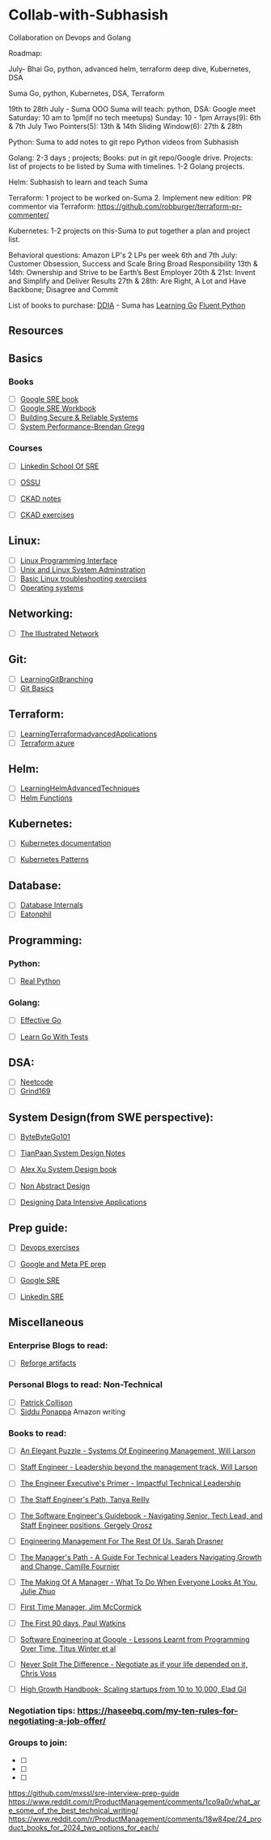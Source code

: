 # Collab-with-Subhasish
Collaboration on Devops and Golang

Roadmap: 

July-
Bhai
Go, python, advanced helm, terraform deep dive, Kubernetes, DSA
 
 
Suma
Go, python, Kubernetes, DSA, Terraform
 
19th to 28th July - Suma OOO
Suma will teach: python, DSA: 
Google meet
Saturday: 10 am to 1pm(if no tech meetups)
Sunday: 10 - 1pm 
Arrays(9): 6th & 7th July
Two Pointers(5): 13th & 14th
Sliding Window(6): 27th & 28th
 
Python: 
Suma to add notes to git repo
Python videos from Subhasish
 
Golang: 2-3 days ; projects; 
Books: put in git repo/Google drive. 
Projects: list of projects to be listed by Suma with timelines. 1-2 Golang projects.
 
Helm: 
Subhasish to learn and teach Suma
 
Terraform: 
1 project to be worked on-Suma
2. Implement new edition: PR commentor via Terraform: https://github.com/robburger/terraform-pr-commenter/
 
Kubernetes:
1-2 projects on this-Suma to put together a plan and project list.
 
 
Behavioral questions:
Amazon LP's 2 LPs per week
6th and 7th July:  Customer Obsession,  Success and Scale Bring Broad Responsibility
13th & 14th:  Ownership and  Strive to be Earth’s Best Employer
20th & 21st:  Invent and Simplify and  Deliver Results
27th & 28th: Are Right, A Lot and  Have Backbone; Disagree and Commit
 
List of books to purchase:
[DDIA](https://www.amazon.com/Designing-Data-Intensive-Applications-Reliable-Maintainable/dp/1449373321) - Suma has
[Learning Go](https://www.amazon.in/Learning-Go-Idiomatic-Real-World-Programming/dp/1492077216)
[Fluent Python](https://www.amazon.in/Fluent-Python-Effective-Programming-Grayscale/dp/9355420838)


## Resources
 
## Basics
 
### Books
 
- [ ] [Google SRE book](https://sre.google/sre-book/table-of-contents/)
- [ ] [Google SRE Workbook](https://sre.google/workbook/table-of-contents/)
- [ ] [Building Secure & Reliable Systems](https://sre.google/books/building-secure-reliable-systems/)
- [ ] [System Performance-Brendan Gregg](https://www.amazon.com/Systems-Performance-Brendan-Gregg-dp-0136820158/dp/0136820158/ref=dp_ob_title_bk)
 
### Courses
 
- [ ] [Linkedin School Of SRE](https://linkedin.github.io/school-of-sre/)
- [ ] [OSSU](https://github.com/ossu/computer-science)
- [ ] [CKAD notes](https://github.com/twajr/ckad-prep-notes) 
- [ ] [CKAD exercises](https://github.com/dgkanatsios/CKAD-exercises)
 
 
## Linux:
 
- [ ] [Linux Programming Interface](https://man7.org/tlpi/)
- [ ] [Unix and Linux System Adminstration](https://www.amazon.com/UNIX-Linux-System-Administration-Handbook/dp/0134277554?ref=d6k_applink_bb_dls&dplnkId=6fcfadbb-a448-4632-9c06-35d8a7d640ad)
- [ ] [Basic Linux troubleshooting exercises](https://sadservers.com/)
- [ ] [Operating systems](https://www.youtube.com/playlist?app=desktop&list=PLJMQANVPYcbyZCNFrL3qb7517iWcL93cS)
 
## Networking: 
 
-[ ] [The Illustrated Network](https://www.amazon.com/TCP-Illustrated-Protocols-Addison-Wesley-Professional-dp-0321336313/dp/0321336313/ref=dp_ob_title_bk)
 
## Git:
- [ ] [LearningGitBranching](https://learngitbranching.js.org/)
- [ ] [Git Basics](https://medium.com/@jake.page91/the-guide-to-git-i-never-had-a89048d4703a)
 
## Terraform:
- [ ] [LearningTerraformadvancedApplications](https://developer.hashicorp.com/terraform/docs/)
- [ ] [Terraform azure](https://registry.terraform.io/providers/hashicorp/azurerm/latest/docs)
 
## Helm:
- [ ] [LearningHelmAdvancedTechniques](https://helm.sh/docs/topics/advanced/)
- [ ] [Helm Functions](https://helm.sh/docs/chart_template_guide/functions_and_pipelines/)
 
## Kubernetes:
 
- [ ] [Kubernetes documentation](https://kubernetes.io/docs/home/)
- [ ] [Kubernetes Patterns](https://developers.redhat.com/e-books/kubernetes-patterns)
 
 
## Database: 
- [ ] [Database Internals](https://github.com/Akshat-Jain/database-internals-notes)
- [ ] [Eatonphil](https://eatonphil.com/)
 
## Programming: 
 
 
### Python: 
 
- [ ] [Real Python](https://realpython.com/)
 
### Golang: 
 
- [ ] [Effective Go](https://go.dev/doc/effective_go)
- [ ] [Learn Go With Tests](https://quii.gitbook.io/learn-go-with-tests)
 
 
## DSA:
 
- [ ] [Neetcode](https://neetcode.io/)
- [ ] [Grind169](https://www.techinterviewhandbook.org/grind75?weeks=28&hours=6)
 
## System Design(from SWE perspective):
 
- [ ] [ByteByteGo101](https://github.com/ByteByteGoHq/system-design-101)
- [ ] [TianPaan System Design Notes](https://tianpan.co/notes/2016-02-13-crack-the-system-design-interview)
- [ ] [Alex Xu System Design book](https://www.amazon.com/System-Design-Interview-insiders-Second/dp/B08CMF2CQF)
- [ ] [Non Abstract Design](https://sre.google/workbook/non-abstract-design/)
- [ ] [Designing Data Intensive Applications](https://www.amazon.in/Designing-Data-Intensive-Applications-Reliable-Maintainable/dp/9352135245)
 
 
## Prep guide: 
 
- [ ] [Devops exercises](https://github.com/bregman-arie/devops-exercises)
- [ ] [Google and Meta PE prep](https://underpaid.medium.com/i-received-sre-offers-from-facebook-and-google-without-a-university-degree-here-is-how-224f06b49e7d)
- [ ] [Google SRE](https://fabrizio2210.medium.com/how-i-get-a-job-at-google-as-sre-83d44aef7859)
- [ ] [Linkedin SRE](https://github.com/krishnaramb/FB_Prep/wiki/linkedin)
 
 
## Miscellaneous
 
### Enterprise Blogs to read: 
- [ ] [Reforge artifacts](https://www.reforge.com/artifacts)
 
### Personal Blogs to read: Non-Technical
- [ ] [Patrick Collison](https://patrickcollison.com/)
- [ ] [Siddu Ponappa](https://sidu.in/)
Amazon writing
 
### Books to read: 
- [ ] [An Elegant Puzzle - Systems Of Engineering Management, Will Larson](https://www.amazon.in/Elegant-Puzzle-Systems-Engineering-Management/dp/1732265186)
- [ ] [Staff Engineer - Leadership beyond the management track, Will Larson](https://www.amazon.in/Staff-Engineer-Leadership-beyond-management-ebook/dp/B08RMSHYGG)
- [ ] [The Engineer Executive's Primer - Impactful Technical Leadership](https://www.amazon.in/Engineering-Executives-Primer-Impactful-Leadership/dp/1098149483)
- [ ] [The Staff Engineer's Path, Tanya Reilly](https://www.amazon.in/Staff-Engineer-Leadership-beyond-management-ebook/dp/B08RMSHYGG)
- [ ] [The Software Engineer's Guidebook - Navigating Senior, Tech Lead, and Staff Engineer positions, Gergely Orosz](https://www.amazon.in/Software-Engineers-Guidebook-Navigating-Positions/dp/935542471X/ref=pd_bxgy_d_sccl_2/258-6713969-7141632?pd_rd_w=HqO0B&content-id=amzn1.sym.f406cf11-1229-4650-9e74-6c521f43ef93&pf_rd_p=f406cf11-1229-4650-9e74-6c521f43ef93&pf_rd_r=0Z8GR08VM58YYC724CG9&pd_rd_wg=jpErJ&pd_rd_r=8a7e742d-d531-4fae-8fd8-f1695ead9176&pd_rd_i=935542471X&psc=1)
- [ ] [Engineering Management For The Rest Of Us, Sarah Drasner](https://www.amazon.in/Engineering-Management-Rest-Sarah-Drasner/dp/B0BHX8BQ9C/ref=pd_sbs_d_sccl_3_9/258-6713969-7141632?pd_rd_w=fpp83&content-id=amzn1.sym.a9e12e68-4e49-43d0-a6b4-fd1619ccac52&pf_rd_p=a9e12e68-4e49-43d0-a6b4-fd1619ccac52&pf_rd_r=HTWEBZ8ZH5R66GZ9GJAV&pd_rd_wg=3Wjym&pd_rd_r=a6f93baa-6d62-4b24-be13-82c36b7256de&pd_rd_i=B0BHX8BQ9C&psc=1)
- [ ] [The Manager's Path - A Guide For Technical Leaders Navigating Growth and Change, Camille Fournier](https://www.amazon.in/Managers-Path-Leaders-Navigating-Growth/dp/9352135474/ref=pd_sbs_d_sccl_3_3/258-6713969-7141632?pd_rd_w=SiJxR&content-id=amzn1.sym.a9e12e68-4e49-43d0-a6b4-fd1619ccac52&pf_rd_p=a9e12e68-4e49-43d0-a6b4-fd1619ccac52&pf_rd_r=MS2MQNAZNAF33B90V282&pd_rd_wg=QEAS1&pd_rd_r=18ba8ff3-cf7a-4940-972a-548983f36e26&pd_rd_i=9352135474&psc=1)
- [ ] [The Making Of A Manager - What To Do When Everyone Looks At You, Julie Zhuo](https://www.amazon.in/Making-Manager-What-Everyone-Looks/dp/0753552892/ref=pd_sbs_d_sccl_3_1/258-6713969-7141632?pd_rd_w=fpp83&content-id=amzn1.sym.a9e12e68-4e49-43d0-a6b4-fd1619ccac52&pf_rd_p=a9e12e68-4e49-43d0-a6b4-fd1619ccac52&pf_rd_r=HTWEBZ8ZH5R66GZ9GJAV&pd_rd_wg=3Wjym&pd_rd_r=a6f93baa-6d62-4b24-be13-82c36b7256de&pd_rd_i=0753552892&psc=1)
- [ ] [First Time Manager, Jim McCormick](https://www.amazon.in/FIRST-TIME-MANAGER-Jim-McCormick/dp/1404112049/ref=pd_sbs_d_sccl_3_2/258-6713969-7141632?pd_rd_w=fpp83&content-id=amzn1.sym.a9e12e68-4e49-43d0-a6b4-fd1619ccac52&pf_rd_p=a9e12e68-4e49-43d0-a6b4-fd1619ccac52&pf_rd_r=HTWEBZ8ZH5R66GZ9GJAV&pd_rd_wg=3Wjym&pd_rd_r=a6f93baa-6d62-4b24-be13-82c36b7256de&pd_rd_i=1404112049&psc=1)
- [ ] [The First 90 days, Paul Watkins](https://www.amazon.in/First-90-Days-Watkins/dp/1422188612/ref=pd_sbs_d_sccl_3_4/258-6713969-7141632?pd_rd_w=fpp83&content-id=amzn1.sym.a9e12e68-4e49-43d0-a6b4-fd1619ccac52&pf_rd_p=a9e12e68-4e49-43d0-a6b4-fd1619ccac52&pf_rd_r=HTWEBZ8ZH5R66GZ9GJAV&pd_rd_wg=3Wjym&pd_rd_r=a6f93baa-6d62-4b24-be13-82c36b7256de&pd_rd_i=1422188612&psc=1)
- [ ] [Software Engineering at Google - Lessons Learnt from Programming Over Time, Titus Winter et al](https://www.amazon.in/Software-Engineering-Google-Lessons-Programming/dp/9352139747/ref=pd_sbs_d_sccl_3_13/258-6713969-7141632?pd_rd_w=fpp83&content-id=amzn1.sym.a9e12e68-4e49-43d0-a6b4-fd1619ccac52&pf_rd_p=a9e12e68-4e49-43d0-a6b4-fd1619ccac52&pf_rd_r=HTWEBZ8ZH5R66GZ9GJAV&pd_rd_wg=3Wjym&pd_rd_r=a6f93baa-6d62-4b24-be13-82c36b7256de&pd_rd_i=9352139747&psc=1)
- [ ] [Never Split The Difference - Negotiate as if your life depended on it, Chris Voss](https://www.amazon.in/Never-Split-Difference-Negotiating-Depended/dp/1847941494/ref=pd_sbs_d_sccl_3_32/258-6713969-7141632?pd_rd_w=rdTSR&content-id=amzn1.sym.a9e12e68-4e49-43d0-a6b4-fd1619ccac52&pf_rd_p=a9e12e68-4e49-43d0-a6b4-fd1619ccac52&pf_rd_r=11BVRBEC9BKPD02K9C2K&pd_rd_wg=Or6C1&pd_rd_r=5874edec-0e43-4483-b3be-f975ee45d35c&pd_rd_i=1847941494&psc=1)
- [ ] [High Growth Handbook- Scaling startups from 10 to 10,000, Elad Gil](https://www.amazon.in/High-Growth-Handbook-Elad-Gil/dp/1732265100/ref=pd_sbs_d_sccl_3_7/258-6713969-7141632?pd_rd_w=CSA1N&content-id=amzn1.sym.a9e12e68-4e49-43d0-a6b4-fd1619ccac52&pf_rd_p=a9e12e68-4e49-43d0-a6b4-fd1619ccac52&pf_rd_r=M1RG3F5FGSVW3NPW1RMN&pd_rd_wg=WXTFF&pd_rd_r=aa15fda8-cc97-452f-b6de-2d02136804a4&pd_rd_i=1732265100&psc=1)
 

### Negotiation tips: https://haseebq.com/my-ten-rules-for-negotiating-a-job-offer/
 
### Groups to join:
 
- [ ] 
- [ ]
- [ ]
 
https://github.com/mxssl/sre-interview-prep-guide
https://www.reddit.com/r/ProductManagement/comments/1co9a0r/what_are_some_of_the_best_technical_writing/
https://www.reddit.com/r/ProductManagement/comments/18w84pe/24_product_books_for_2024_two_options_for_each/
 
 

